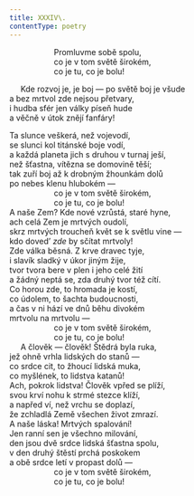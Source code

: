 ```yaml
---
title: XXXIV\.
contentType: poetry
---
```


                    Promluvme sobě spolu,  
                    co je v tom světě širokém,  
                    co je tu, co je bolu!

  

     Kde rozvoj je, je boj — po světě boj je všude  
a bez mrtvol zde nejsou přetvary,  
i hudba sfér jen války píseň hude  
a věčně v útok znějí fanfáry!

  

Ta slunce veškerá, než vojevodí,  
se slunci kol titánské boje vodí,  
a každá planeta jich s druhou v turnaj ješí,  
než šťastna, vítězna se domovině těší;  
tak zuří boj až k drobným žhounkám dolů  
po nebes klenu hlubokém —  
                    co je v tom světě širokém,  
                    co je tu, co je bolu!  
A naše Zem? Kde nové vzrůstá, staré hyne,  
ach celá Zem je mrtvých oudolí,  
skrz mrtvých troucheň květ se k světlu vine —  
kdo doved’ _zde_ by sčítat mrtvoly!  
Zde válka běsná. Z krve dravec tyje,  
i slavík sladký v úkor jiným žije,  
tvor tvora bere v plen i jeho celé žití  
a žádný neptá se, zda druhý tvor též cítí.  
Co horou zde, to hromada je kostí,  
co údolem, to šachta budoucnosti,  
a čas v ni hází ve dnů běhu divokém  
mrtvolu na mrtvolu —  
                    co je v tom světě širokém,  
                    co je tu, co je bolu!  
     A člověk — člověk! Štědrá byla ruka,  
jež ohně vrhla lidských do stanů —  
co srdce cit, to žhoucí lidská muka,  
co myšlének, to lidstva katanů!  
Ach, pokrok lidstva! Člověk vpřed se plíží,  
svou krví nohu k strmé stezce klíží,  
a napřed ví, než vrchu se doplazí,  
že zchladlá Země všechen život zmrazí.  
A naše láska! Mrtvých spalování!  
Jen ranní sen je všechno milování,  
den jsou dvě srdce lidská šťastna spolu,  
v den druhý štěstí prchá poskokem  
a obě srdce letí v propast dolů —  
                    co je v tom světě širokém,  
                    co je tu, co je bolu!
